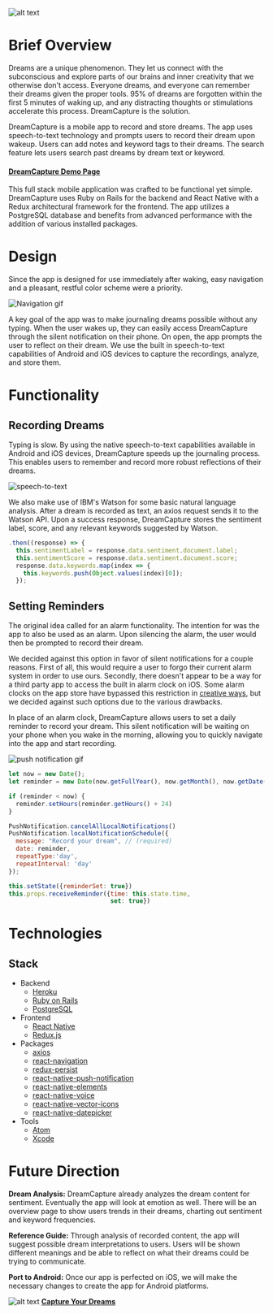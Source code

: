 ![alt text](https://res.cloudinary.com/make-anything/image/upload/c_scale,h_400/v1508102268/DreamCaptureLong_twzq3b.jpg "DreamCapture Logo")


Brief Overview
==

Dreams are a unique phenomenon. They let us connect with the subconscious and explore parts of our brains and inner creativity that we otherwise don't access. Everyone dreams, and everyone can remember their dreams given the proper tools. 95% of dreams are forgotten within the first 5 minutes of waking up, and any distracting thoughts or stimulations accelerate this process. DreamCapture is the solution.

DreamCapture is a mobile app to record and store dreams.  The app uses speech-to-text technology and prompts users to record their dream upon wakeup. Users can add notes and keyword tags to their dreams. The search feature lets users search past dreams by dream text or keyword.  
####   [DreamCapture Demo Page](http://www.dream-capture.com "DreamCapture Demo Page")

This full stack mobile application was crafted to be functional yet simple.  DreamCapture uses Ruby on Rails for the backend and React Native with a Redux architectural framework for the frontend.  The app utilizes a PostgreSQL database and benefits from advanced performance with the addition of various installed packages.

Design
==

Since the app is designed for use immediately after waking, easy navigation and a pleasant, restful color scheme were a priority.

![Navigation gif](http://res.cloudinary.com/dzqrzline/image/upload/v1510890476/page-1_img09_inlsxy.gif)

A key goal of the app was to make journaling dreams possible without any typing. When the user wakes up, they can easily access DreamCapture through the silent notification on their phone.  On open, the app prompts the user to reflect on their dream. We use the built in speech-to-text capabilities of Android and iOS devices to capture the recordings, analyze, and store them.


Functionality
==

## Recording Dreams

Typing is slow. By using the native speech-to-text capabilities available in Android and iOS devices, DreamCapture speeds up the journaling process. This enables users to remember and record more robust reflections of their dreams.

![speech-to-text](
  https://res.cloudinary.com/dzqrzline/image/upload/v1510890385/page-1_img08_itk0yh.gif)

We also make use of IBM's Watson for some basic natural language analysis. After a dream is recorded as text, an axios request sends it to the Watson API. Upon a success response, DreamCapture stores the sentiment label, score, and any relevant keywords suggested by Watson.

```javascript
.then((response) => {
  this.sentimentLabel = response.data.sentiment.document.label;
  this.sentimentScore = response.data.sentiment.document.score;
  response.data.keywords.map(index => {
    this.keywords.push(Object.values(index)[0]);
  });
  ```

## Setting Reminders

The original idea called for an alarm functionality. The intention for was the app to also be used as an alarm. Upon silencing the alarm, the user would then be prompted to record their dream.

We decided against this option in favor of silent notifications for a couple reasons. First of all, this would require a user to forgo their current alarm system in order to use ours. Secondly, there doesn't appear to be a way for a third party app to access the built in alarm clock on iOS. Some alarm clocks on the app store have bypassed this restriction in [creative ways](https://oleb.net/blog/2014/02/alarm-clock-apps-ios/), but we decided against such options due to the various drawbacks.

In place of an alarm clock, DreamCapture allows users to set a daily reminder to record your dream. This silent notification will be waiting on your phone when you wake in the morning, allowing you to quickly navigate into the app and start recording.

![push notification gif](
  https://res.cloudinary.com/dzqrzline/image/upload/v1510890166/page-1_img06_t8azvq.gif)


```javascript
let now = new Date();
let reminder = new Date(now.getFullYear(), now.getMonth(), now.getDate(), hour, minutes)

if (reminder < now) {
  reminder.setHours(reminder.getHours() + 24)
}
```
```javascript
PushNotification.cancelAllLocalNotifications()
PushNotification.localNotificationSchedule({
  message: "Record your dream", // (required)
  date: reminder,
  repeatType:'day',
  repeatInterval: 'day'
});

this.setState({reminderSet: true})
this.props.receiveReminder({time: this.state.time,
                            set: true})
  ````

Technologies
==
## Stack
- Backend
  - [Heroku](https://www.heroku.com/)
  - [Ruby on Rails](http://rubyonrails.org/)
  - [PostgreSQL](https://www.postgresql.org/)
- Frontend
  - [React Native](https://facebook.github.io/react-native/)
  - [Redux.js](http://redux.js.org/)
- Packages
  - [axios](https://github.com/axios/axios)
  - [react-navigation](https://reactnavigation.org/)
  - [redux-persist](https://github.com/rt2zz/redux-persist)
  - [react-native-push-notification](https://github.com/zo0r/react-native-push-notification)
  - [react-native-elements](https://github.com/react-native-training/react-native-elements)
  - [react-native-voice](https://www.npmjs.com/package/react-native-voice)
  - [react-native-vector-icons](https://github.com/oblador/react-native-vector-icons)
  - [react-native-datepicker](https://github.com/xgfe/react-native-datepicker)
- Tools
  - [Atom](https://atom.io/)
  - [Xcode](https://developer.apple.com/xcode/)

Future Direction
==

**Dream Analysis:**
DreamCapture already analyzes the dream content for sentiment. Eventually the app will look at emotion as well.  There will be an overview page to show users trends in their dreams, charting out sentiment and keyword frequencies.

**Reference Guide:**
Through analysis of recorded content, the app will suggest possible dream interpretations to users. Users will be shown different meanings and be able to reflect on what their dreams could be trying to communicate.

**Port to Android:**
Once our app is perfected on iOS, we will make the necessary changes to create the app for Android platforms.

 ![alt text](https://res.cloudinary.com/make-anything/image/upload/c_scale,h_116/v1508103105/DreamFaviconLarge_a45tgh.png
 "DreamCapture Logo") **[Capture Your Dreams](https://www.dream-capture.com "DreamCapture")**
